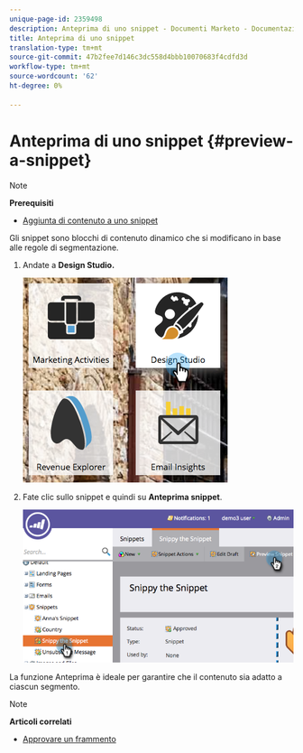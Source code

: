 ```yaml
---
unique-page-id: 2359498
description: Anteprima di uno snippet - Documenti Marketo - Documentazione prodotto
title: Anteprima di uno snippet
translation-type: tm+mt
source-git-commit: 47b2fee7d146c3dc558d4bbb10070683f4cdfd3d
workflow-type: tm+mt
source-wordcount: '62'
ht-degree: 0%

---
```



# Anteprima di uno snippet {#preview-a-snippet}

>[!NOTE]
>
>**Prerequisiti**
>
>* [Aggiunta di contenuto a uno snippet](add-content-to-a-snippet.md)

>



Gli snippet sono blocchi di contenuto dinamico che si modificano in base alle regole di segmentazione.

1. Andate a **Design Studio.**

   ![](assets/designstudio-3.png)

1. Fate clic sullo snippet e quindi su **Anteprima snippet**.

   ![](assets/image2014-9-16-9-3a48-3a32.png)

La funzione Anteprima è ideale per garantire che il contenuto sia adatto a ciascun segmento.

>[!NOTE]
>
>**Articoli correlati**
>
>* [Approvare un frammento](approve-a-snippet.md)

>



